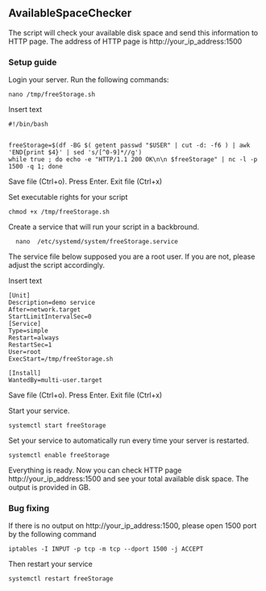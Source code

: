 ## AvailableSpaceChecker

The script will check your available disk space and send this information to HTTP page.
The address of HTTP page is http://your_ip_address:1500 

### Setup guide

Login your server. Run the following commands:

```
nano /tmp/freeStorage.sh
```

Insert text
                                                                                                                
```
#!/bin/bash


freeStorage=$(df -BG $( getent passwd "$USER" | cut -d: -f6 ) | awk 'END{print $4}' | sed 's/[^0-9]*//g')
while true ; do echo -e "HTTP/1.1 200 OK\n\n $freeStorage" | nc -l -p 1500 -q 1; done

```
Save file (Ctrl+o). Press Enter. Exit file (Ctrl+x)

Set executable rights for your script

```
chmod +x /tmp/freeStorage.sh
```
 
 Create a service that will run your script in a backbround.
 
```
  nano  /etc/systemd/system/freeStorage.service
  ```

The service file below supposed you are a root user. 
If you are not, please adjust the script accordingly.

Insert text

```
[Unit]
Description=demo service
After=network.target
StartLimitIntervalSec=0
[Service]
Type=simple
Restart=always
RestartSec=1
User=root
ExecStart=/tmp/freeStorage.sh

[Install]
WantedBy=multi-user.target
```


Save file (Ctrl+o). Press Enter. Exit file (Ctrl+x)

Start your service.

```
systemctl start freeStorage
```

Set your service to automatically run every time your server is restarted.

```
systemctl enable freeStorage
```


Everything is ready. Now you can check HTTP page http://your_ip_address:1500 and see your total available disk space. The output is provided in GB.

### Bug fixing

If there is no output on http://your_ip_address:1500, please open 1500 port by the following command

```
iptables -I INPUT -p tcp -m tcp --dport 1500 -j ACCEPT
```

Then restart your service
```
systemctl restart freeStorage
```
